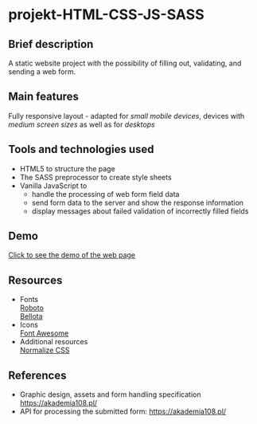 # projekt-HTML-CSS-JS-SASS

## Brief description 
A static website project with the possibility of filling out, validating, and sending a web form.

## Main features
Fully responsive layout - adapted for _small mobile devices_, devices with _medium screen sizes_ as well as for _desktops_

## Tools and technologies used
- HTML5 to structure the page
- The SASS preprocessor to create style sheets 
- Vanilla JavaScript to
    + handle the processing of web form field data
    + send form data to the server and show the response information
    + display messages about failed validation of incorrectly filled fields

## Demo 
[Click to see the demo of the web page](https://den0702.github.io/projekt-HTML-CSS-JS-SASS/)

## Resources
- Fonts  
    [Roboto](https://fonts.google.com/specimen/Roboto)  
    [Bellota](https://fonts.google.com/specimen/Bellota)  
- Icons  
    [Font Awesome](https://use.fontawesome.com/releases/v5.0.7/css/all.css)  
- Additional resources  
    [Normalize CSS](https://github.com/kristerkari/normalize.scss/blob/master/_normalize.scss)
    
## References
- Graphic design, assets and form handling specification
    https://akademia108.pl/
- API for processing the submitted form:
    https://akademia108.pl/
    

    
